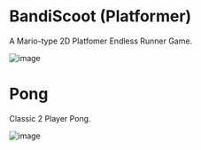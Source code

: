 # BandiScoot (Platformer)

A Mario-type 2D Platfomer Endless Runner Game. 

![image](https://user-images.githubusercontent.com/50474874/131722881-1ea004de-e26f-4311-929e-2198deb896cc.png)

# Pong

Classic 2 Player Pong.

![image](https://user-images.githubusercontent.com/50474874/131723105-38f90c3e-0cdd-4b65-99a9-499b7c760144.png)
